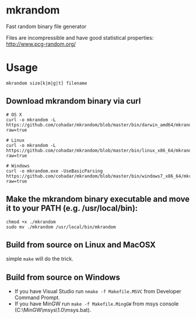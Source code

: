 # mkrandom
Fast random binary file generator 

Files are incompressible and have good statistical properties:
http://www.pcg-random.org/

# Usage 
`mkrandom size[k|m|g|t] filename`

## Download mkrandom binary via curl
```
# OS X
curl -o mkrandom -L https://github.com/cohadar/mkrandom/blob/master/bin/darwin_amd64/mkrandom?raw=true

# Linux
curl -o mkrandom -L https://github.com/cohadar/mkrandom/blob/master/bin/linux_x86_64/mkrandom?raw=true

# Windows
curl -o mkrandom.exe -UseBasicParsing https://github.com/cohadar/mkrandom/blob/master/bin/windows7_x86_64/mkrandom.exe?raw=true
```

## Make the mkrandom binary executable and move it to your PATH (e.g. /usr/local/bin):
```
chmod +x ./mkrandom
sudo mv ./mkrandom /usr/local/bin/mkrandom
```

## Build from source on Linux and MacOSX
simple ```make``` will do the trick.

## Build from source on Windows
* If you have Visual Studio run `nmake -f Makefile.MSVC` from Developer Command Prompt.
* If you have MinGW run `make -f Makefile.MingGW` from msys console (C:\MinGW\msys\1.0\msys.bat).
